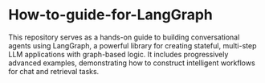 # How-to-guide-for-LangGraph
This repository serves as a hands-on guide to building conversational agents using LangGraph, a powerful library for creating stateful, multi-step LLM applications with graph-based logic. It includes progressively advanced examples, demonstrating how to construct intelligent workflows for chat and retrieval tasks.
